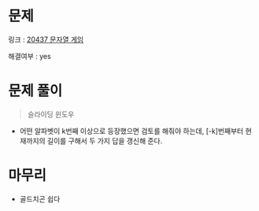 # 문제
링크 : [20437 문자열 게임](https://www.acmicpc.net/problem/20437)

해결여부 : yes

# 문제 풀이
> 슬라이딩 윈도우
- 어떤 알파벳이 k번째 이상으로 등장했으면 검토를 해줘야 하는데, [-k]번째부터 현재까지의 길이를 구해서 두 가지 답을 갱신해 준다.

# 마무리
- 골드치곤 쉽다